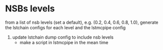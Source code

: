 # NSBs levels 


from a list of nsb levels (set a default), e.g. (0.2, 0.4, 0.6, 0.8, 1.0), generate the lstchain configs for each level and the lstmcpipe config 

1. update lstchain dump config to include nsb levels
    - make a script in lstmcpipe in the mean time


